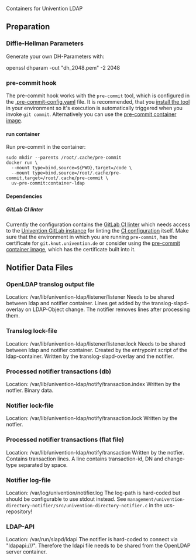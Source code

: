 Containers for Univention LDAP

## Preparation

### Diffie-Hellman Parameters

Generate your own DH-Parameters with:

   openssl dhparam -out "dh_2048.pem" -2 2048


### pre-commit hook

The pre-commit hook works with the `pre-commit` tool, which is configured
in the [.pre-commit-config.yaml](.pre-commit-config.yaml) file.
It is recommended, that you [install the tool](
https://pre-commit.com/#installation) in your environment so it's execution
is automatically triggered when you invoke `git commit`.
Alternatively you can use the [pre-commit container image](
#pre-commit-container).

#### run container

Run pre-commit in the container:

    sudo mkdir --parents /root/.cache/pre-commit
    docker run \
      --mount type=bind,source=${PWD},target=/code \
      --mount type=bind,source=/root/.cache/pre-commit,target=/root/.cache/pre-commit \
      uv-pre-commit:container-ldap

#### Dependencies

##### GitLab CI linter

Currently the configuration contains the [GitLab CI linter](
https://gitlab.com/devopshq/gitlab-ci-linter) which needs access
to the [Univention GitLab instance](https://git.knut.univention.de/)
for linting the [CI configuration](.gitlab-ci.yml) itself.
Make sure that the environment in which you are running `pre-commit`, has the
certificate for `git.knut.univention.de` or consider using the
[pre-commit container image](#pre-commit-container),
which has the certificate built into it.


## Notifier Data Files

### OpenLDAP translog output file
Location: /var/lib/univention-ldap/listener/listener
Needs to be shared between ldap and notifier container.
Lines get added by the translog-slapd-overlay on LDAP-Object change.
The notifier removes lines after processing them.

### Translog lock-file
Location: /var/lib/univention-ldap/listener/listener.lock
Needs to be shared between ldap and notifier container.
Created by the entrypoint script of the ldap-container.
Written by the translog-slapd-overlay and the notifier.

### Processed notifier transactions (db)
Location: /var/lib/univention-ldap/notify/transaction.index
Written by the notfier.
Binary data.

### Notifier lock-file
Location: /var/lib/univention-ldap/notify/transaction.lock
Written by the notfier.

### Processed notifier transactions (flat file)
Location: /var/lib/univention-ldap/notify/transaction
Written by the notfier.
Contains transaction lines.
A line contains transaction-id, DN and change-type separated by space.

### Notifier log-file
Location: /var/log/univention/notifier.log
The log-path is hard-coded but should be configurable to use stdout instead.
See
`management/univention-directory-notifier/src/univention-directory-notifier.c`
in the ucs-repository!

### LDAP-API
Location: /var/run/slapd/ldapi
The notifier is hard-coded to connect via "ldapapi:///".
Therefore the ldapi file needs to be shared from the OpenLDAP server container.
